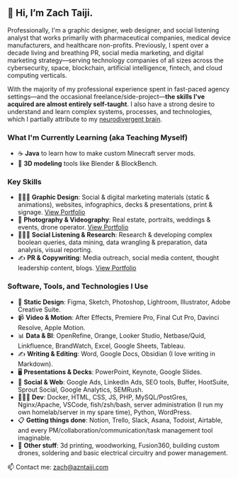 ## 👋 Hi, I’m Zach Taiji.

Professionally, I'm a graphic designer, web designer, and social listening analyst that works primarily with pharmaceutical companies, medical device manufacturers, and healthcare non-profits. Previously, I spent over a decade living and breathing PR, social media marketing, and digital marketing strategy—serving technology companies of all sizes across the cybersecurity, space, blockchain, artificial intelligence, fintech, and cloud computing verticals.

With the majority of my professional experience spent in fast-paced agency settings—and the occasional freelance/side-project—**the skills I've acquired are almost entirely self-taught**. I also have a strong desire to understand and learn complex systems, processes, and technologies, which I partially attribute to my [neurodivergent brain](https://zachtaiji.com/working-from-home-with-adhd/).

### What I'm Currently Learning (aka Teaching Myself)

- ☕️ **Java** to learn how to make custom Minecraft server mods.
- 🧊️ **3D modeling** tools like Blender & BlockBench.

### Key Skills

- 🧑🏻‍💻 **Graphic Design**: Social & digital marketing materials (static & animations), websites, infographics, decks & presentations, print & signage. [View Portfolio](https://azntaiji.github.io/graphic-design)
- 📸 **Photography & Videography**: Real estate, portraits, weddings & events, drone operator. [View Portfolio](https://zachtaiji.com/tag/photography/)
- 🕵🏻‍♂️ **Social Listening & Research**: Research & developing complex boolean queries, data mining, data wrangling & preparation, data analysis, visual reporting.
- ✍️ **PR & Copywriting**: Media outreach, social media content, thought leadership content, blogs. [View Portfolio](https://azntaiji.github.io/stories)

### Software, Tools, and Technologies I Use

- 🎨 **Static Design**: Figma, Sketch, Photoshop, Lightroom, Illustrator, Adobe Creative Suite.
- 📹 **Video & Motion**: After Effects, Premiere Pro, Final Cut Pro, Davinci Resolve, Apple Motion.
- 📊 **Data & BI**: OpenRefine, Orange, Looker Studio, Netbase/Quid, Linkfluence, BrandWatch, Excel, Google Sheets, Tableau.
- ✍️ **Writing & Editing**: Word, Google Docs, Obsidian (I love writing in Markdown).
- 🖥 **Presentations & Decks**: PowerPoint, Keynote, Google Slides.
- 🎯 **Social & Web**: Google Ads, LinkedIn Ads, SEO tools, Buffer, HootSuite, Sprout Social, Google Analytics, SEMRush.
- 👨🏻‍💻 **Dev**: Docker, HTML, CSS, JS, PHP, MySQL/PostGres, Nginx/Apache, VSCode, fish/zsh/bash, server administration (I run my own homelab/server in my spare time), Python, WordPress.
- 📋 **Getting things done**: Notion, Trello, Slack, Asana, Todoist, Airtable, and every PM/collaboration/communication/task management tool imaginable.
- 🦾 **Other stuff**: 3d printing, woodworking, Fusion360, building custom drones, soldering and basic electrical circuitry and power management.

📫 Contact me: zach@azntaiji.com
